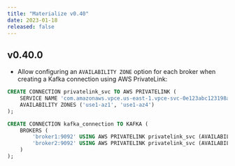```yaml
---
title: "Materialize v0.40"
date: 2023-01-18
released: false
---
```


## v0.40.0

* Allow configuring an `AVAILABILITY ZONE` option for each broker when creating
  a Kafka connection using AWS PrivateLink:

```sql
CREATE CONNECTION privatelink_svc TO AWS PRIVATELINK (
    SERVICE NAME 'com.amazonaws.vpce.us-east-1.vpce-svc-0e123abc123198abc',
    AVAILABILITY ZONES ('use1-az1', 'use1-az4')
);

CREATE CONNECTION kafka_connection TO KAFKA (
    BROKERS (
        'broker1:9092' USING AWS PRIVATELINK privatelink_svc (AVAILABILITY ZONE 'use1-az1'),
        'broker2:9092' USING AWS PRIVATELINK privatelink_svc (AVAILABILITY ZONE 'use1-az4', PORT 9093)
    )
);
```
